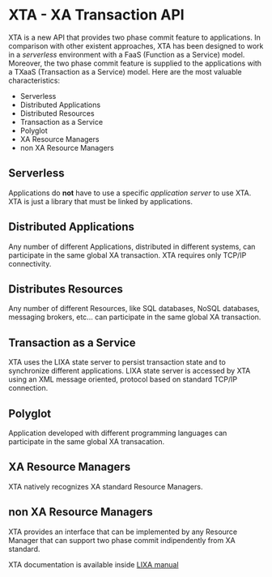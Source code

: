 # XTA - XA Transaction API

XTA is a new API that provides two phase commit feature to applications.
In comparison with other existent approaches, XTA has been designed to work in
a *serverless* environment with a FaaS (Function as a Service) model.
Moreover, the two phase commit feature is supplied to the applications with
a TXaaS (Transaction as a Service) model.
Here are the most valuable characteristics:

* Serverless
* Distributed Applications
* Distributed Resources
* Transaction as a Service
* Polyglot
* XA Resource Managers
* non XA Resource Managers

## Serverless

Applications do **not** have to use a specific *application server* to use XTA.
XTA is just a library that must be linked by applications.

## Distributed Applications

Any number of different Applications, distributed in different systems, can
participate in the same global XA transaction. XTA requires only TCP/IP
connectivity.

## Distributes Resources

Any number of different Resources, like SQL databases, NoSQL databases,
messaging brokers, etc... can participate in the same global XA transaction.

## Transaction as a Service

XTA uses the LIXA state server to persist transaction state and to synchronize
different applications. LIXA state server is accessed by XTA using an XML
message oriented, protocol based on standard TCP/IP connection.

## Polyglot

Application developed with different programming languages can participate in
the same global XA transacation.

## XA Resource Managers

XTA natively recognizes XA standard Resource Managers.

## non XA Resource Managers

XTA provides an interface that can be implemented by any Resource Manager that
can support two phase commit indipendently from XA standard. 


XTA documentation is available inside [LIXA manual](/manuals/html/index.html)
